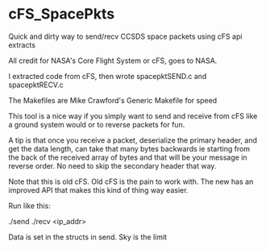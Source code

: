 # cFS_SpacePkts
Quick and dirty way to send/recv CCSDS space packets using cFS  api extracts

All credit for NASA's Core Flight System or cFS, goes to NASA.

I extracted code from cFS, then wrote spacepktSEND.c and spacepktRECV.c

The Makefiles are Mike Crawford's Generic Makefile for speed

This tool is a nice way if you simply want to send and receive from cFS like a
ground system would or to reverse packets for fun.

A tip is that once you receive a packet, deserialize the primary header, and get the
data length, can take that many bytes backwards ie starting from the back of the 
received array of bytes and that will be your message in reverse order. No need to
skip the secondary header that way.

Note that this is old cFS. Old cFS is the pain to work with. The new has an improved
API that makes this kind of thing way easier.

Run like this:

./send <port>
./recv <ip_addr> <port>

Data is set in the structs in send. Sky is the limit
